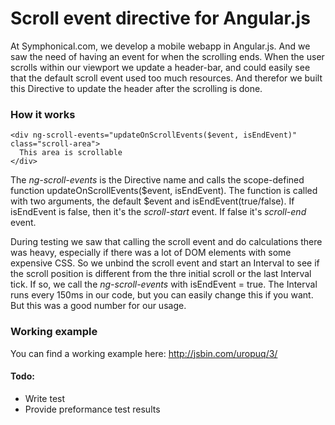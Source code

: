 Scroll event directive for Angular.js
=================
At Symphonical.com, we develop a mobile webapp in Angular.js. And we saw the need of having an event for when the scrolling ends.
When the user scrolls within our viewport we update a header-bar, and could easily see that the default scroll event used too much resources. And therefor we built this Directive to update the header after the scrolling is done.


### How it works
    <div ng-scroll-events="updateOnScrollEvents($event, isEndEvent)" class="scroll-area">
      This area is scrollable
    </div>
The _ng-scroll-events_ is the Directive name and calls the scope-defined function updateOnScrollEvents($event, isEndEvent).
The function is called with two arguments, the default $event and isEndEvent(true/false). If isEndEvent is false, then it's the *scroll-start* event. If false it's *scroll-end* event.

During testing we saw that calling the scroll event and do calculations there was heavy, especially if there was a lot of DOM elements with some expensive CSS. So we unbind the scroll event and start an Interval to see if the scroll position is different from the thre initial scroll or the last Interval tick. If so, we call the _ng-scroll-events_ with isEndEvent = true. The Interval runs every 150ms in our code, but you can easily change this if you want. But this was a good number for our usage.

### Working example
You can find a working example here: http://jsbin.com/uropuq/3/


#### Todo:
 - Write test
 - Provide preformance test results
